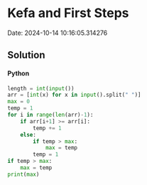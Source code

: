 # Kefa and First Steps

Date: 2024-10-14 10:16:05.314276

## Solution

#### Python
```python
length = int(input())
arr = [int(x) for x in input().split(" ")]
max = 0
temp = 1
for i in range(len(arr)-1):
    if arr[i+1] >= arr[i]:
        temp += 1
    else:
        if temp > max:
            max = temp
        temp = 1
if temp > max:
    max = temp
print(max)
 ```